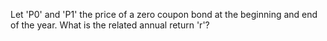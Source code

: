 



Let 'P0' and 'P1' the price of a zero coupon bond at the beginning and end of the year.
What is the related annual return 'r'?









